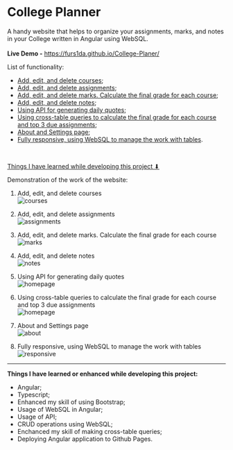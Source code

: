 # College Planner
A handy website that helps to organize your assignments, marks, and notes in your College written in Angular using WebSQL. <br/>
<br/>
<b>Live Demo -</b> https://furs1da.github.io/College-Planer/

List of functionality:

- [Add, edit, and delete courses](#courses);
- [Add, edit, and delete assignments](#assignments);
- [Add, edit, and delete marks. Calculate the final grade for each course](#marks);
- [Add, edit, and delete notes](#notes);
- [Using API for generating daily quotes](#homepage);
- [Using cross-table queries to calculate the final grade for each course and top 3 due assignments](#homepage); 
- [About and Settings page](#about);
- [Fully responsive, using WebSQL to manage the work with tables](#responsive).

<br/>

[Things I have learned while developing this project ⬇](#learned-things)

Demonstration of the work of the website:

1. <a id="courses">Add, edit, and delete courses </a> <br/>
![courses](https://user-images.githubusercontent.com/45331164/179372705-6079acbd-b2e2-4ae5-898b-bce8bb31059a.gif)

2. <a id="assignments">Add, edit, and delete assignments</a> <br/>
![assignments](https://user-images.githubusercontent.com/45331164/179372703-c34b3054-9292-43f0-a7b4-dbf8e4919e54.gif)

3. <a id="marks">Add, edit, and delete marks. Calculate the final grade for each course</a> <br/>
![marks](https://user-images.githubusercontent.com/45331164/179372710-55db8fcf-772c-499b-9d0d-bda98ec318ec.gif)

4. <a id="notes">Add, edit, and delete notes</a> <br/>
![notes](https://user-images.githubusercontent.com/45331164/179372714-10ae00e2-c767-4e0d-93de-f65b13418564.gif)

5. <a id="homepage">Using API for generating daily quotes</a> <br/>
![homepage](https://user-images.githubusercontent.com/45331164/179372709-7aadd7a8-6867-4c63-a720-5a1eb0eecfaf.gif)

6. <a id="homepage">Using cross-table queries to calculate the final grade for each course and top 3 due assignments</a> <br/>
![homepage](https://user-images.githubusercontent.com/45331164/179372719-46b11d52-b7b0-4358-aa28-45aae4cc6a93.gif)

7. <a id="about">About and Settings page</a> <br/>
![about](https://user-images.githubusercontent.com/45331164/179373297-70ab9a1b-c480-440f-a995-b6e3545f4e55.gif)

8. <a id="responsive">Fully responsive, using WebSQL to manage the work with tables</a> <br/>
![responsive](https://user-images.githubusercontent.com/45331164/179372723-d18ed1f8-3b97-453b-a50e-dba292af236f.gif)




<hr/>

<a id="learned-things"><b>Things I have learned or enhanced while developing this project:</b></a>

- Angular;
- Typescript;
- Enhanced my skill of using Bootstrap;
- Usage of WebSQL in Angular;
- Usage of API;
- CRUD operations using WebSQL;
- Enchanced my skill of making cross-table queries;
- Deploying Angular application to Github Pages.

